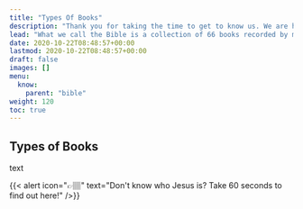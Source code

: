 ```yaml
---
title: "Types Of Books"
description: "Thank you for taking the time to get to know us. We are here to serve you!"
lead: "What we call the Bible is a collection of 66 books recorded by many writers with one author who tells the story of how God is on a mission to save humanity from itself."
date: 2020-10-22T08:48:57+00:00
lastmod: 2020-10-22T08:48:57+00:00
draft: false
images: []
menu:
  know:
    parent: "bible"
weight: 120
toc: true
---
```


## Types of Books

text

{{< alert icon="👉🏽" text="Don't know who Jesus is? Take 60 seconds to find out here!" />}}

<!-- Step-by-step instructions on how to start a new Doks project. [Tutorial →](https://getdoks.org/tutorial/introduction/) -->
